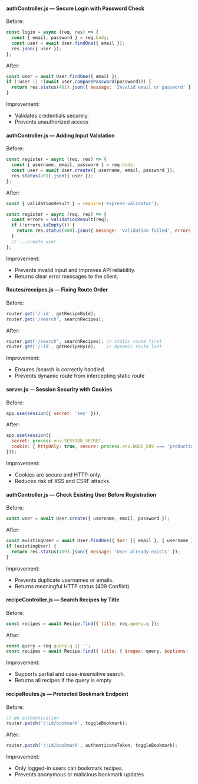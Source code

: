 #### authController.js — Secure Login with Password Check
Before: 

```javascript
const login = async (req, res) => {
  const { email, password } = req.body;
  const user = await User.findOne({ email });
  res.json({ user });
};
```

After: 

```javascript
const user = await User.findOne({ email });
if (!user || !(await user.comparePassword(password))) {
  return res.status(401).json({ message: 'Invalid email or password' });
}
```

Improvement:
- Validates credentials securely.
- Prevents unauthorized access

#### authController.js — Adding Input Validation

Before:

```javascript
const register = async (req, res) => {
  const { username, email, password } = req.body;
  const user = await User.create({ username, email, password });
  res.status(201).json({ user });
};
```

After:

```javascript
const { validationResult } = require('express-validator');

const register = async (req, res) => {
  const errors = validationResult(req);
  if (!errors.isEmpty()) {
    return res.status(400).json({ message: 'Validation failed', errors: errors.array() });
  }
  // ...create user
};
```
Improvement:
- Prevents invalid input and improves API reliability.
- Returns clear error messages to the client.

#### Routes/receipes.js — Fixing Route Order

Before:

```javascript
router.get('/:id', getRecipeById);
router.get('/search', searchRecipes);
```

After:

```javascript
router.get('/search', searchRecipes); // static route first
router.get('/:id', getRecipeById);    // dynamic route last
```

Improvement:
- Ensures /search is correctly handled.
- Prevents dynamic route from intercepting static route

#### server.js — Session Security with Cookies

Before:

```javascript
app.use(session({ secret: 'key' }));
```

After:

```javascript
app.use(session({
  secret: process.env.SESSION_SECRET,
  cookie: { httpOnly: true, secure: process.env.NODE_ENV === 'production', sameSite: 'lax' }
}));
```

Improvement:
- Cookies are secure and HTTP-only.
- Reduces risk of XSS and CSRF attacks.

#### authController.js — Check Existing User Before Registration

Before:

```javascript
const user = await User.create({ username, email, password });
```

After:

```javascript
const existingUser = await User.findOne({ $or: [{ email }, { username }] });
if (existingUser) {
  return res.status(409).json({ message: 'User already exists' });
}
```

Improvement:
- Prevents duplicate usernames or emails.
- Returns meaningful HTTP status (409 Conflict).

#### recipeController.js — Search Recipes by Title

Before:

```javascript
const recipes = await Recipe.find({ title: req.query.q });
```

After:

```javascript
const query = req.query.q || '';
const recipes = await Recipe.find({ title: { $regex: query, $options: 'i' } });
```

Improvement:
- Supports partial and case-insensitive search.
- Returns all recipes if the query is empty

#### recipeRoutes.js — Protected Bookmark Endpoint

Before:

```javascript
// No authentication
router.patch('/:id/bookmark', toggleBookmark);
```

After:
```javascript
router.patch('/:id/bookmark', authenticateToken, toggleBookmark);
```

Improvement:
- Only logged-in users can bookmark recipes.
- Prevents anonymous or malicious bookmark updates
